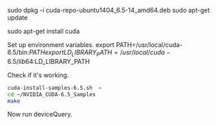 
sudo dpkg -i cuda-repo-ubuntu1404_6.5-14_amd64.deb 
sudo apt-get update

sudo apt-get install cuda


Set up environment variables. 
export PATH=/usr/local/cuda-6.5/bin:$PATH
export LD_LIBRARY_PATH=/usr/local/cuda-6.5/lib64:$LD_LIBRARY_PATH


Check if it's working.
```bash
cuda-install-samples-6.5.sh  ~ 
cd ~/NVIDIA_CUDA-6.5_Samples 
make
```

Now run deviceQuery.
